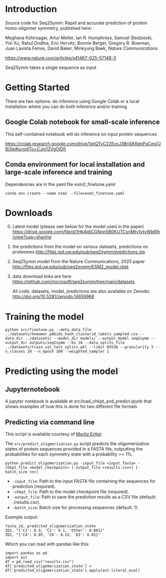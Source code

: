# Introduction 
Source code for Seq2Symm: Rapid and accurate prediction of protein homo-oligomer symmetry, published here:

Meghana Kshirsagar, Artur Meller, Ian R. Humphreys, Samuel Sledzieski, Yixi Xu, Rahul Dodhia, Eric Horvitz, Bonnie Berger, Gregory R. Bowman, Juan Lavista Ferres, David Baker, Minkyung Baek, _Nature Communications_

https://www.nature.com/articles/s41467-025-57148-3

Seq2Symm takes a single sequence as input

# Getting Started

There are two options: do inference using Google Colab or a local installation where you can do both inference and/or training

## Google Colab notebook for small-scale inference

This self-contained notebook will do inference on input protein sequences

https://colab.research.google.com/drive/1ptQTyC22ExxJ3BnSK6dnPaCeg7J8i3le#scrollTo=CJm12VgOiDfj

## Conda environment for local installation and large-scale inference and training

Dependencies are in the yaml file esm2_finetune.yaml

```
conda env create --name esm2 --file=esm2_finetune.yaml
```

# Downloads

  0. Latest model (please see below for the model used in the paper)
      https://drive.google.com/file/d/1Hk4idiCGNnn5B0KUTCsnMtv1vtvWb6lh/view?usp=sharing

  2.  the predictions from the model on various datasets, predictions on proteomes
      http://files.ipd.uw.edu/pub/seq2symm/predictions.zip
  
  3.  Seq2Symm model from the Nature Communications, 2025 paper
      http://files.ipd.uw.edu/pub/seq2symm/ESM2_model.ckpt

  4.  data download links are here
      https://github.com/microsoft/seq2symm/tree/main/datasets

      All code, datasets, model, predictions are also available on Zenodo: http://doi.org/10.5281/zenodo.14659968
      

# Training the model

```
python src/finetune.py --meta_data_file ../datasets/homomer_pdbids_hash_clusterid_labels_sampled.csv --data_dir ../datasets/ --model_dir models/ --output_model seq2symm --output_dir outputs/seq2symm --bs 16 --data_splits_file ../datasets/train_val_test_splits.pkl --limit 65536 --granularity 3 --n_classes 20 --n_epoch 100 --weighted_sampler 1
```

# Predicting using the model

## Jupyternotebook
A jupyter notebook is available at src/load_chkpt_and_predict.ipynb that shows examples of how this is done for two different file formats

## Predicting via command line
This script is available courtesy of <a href="https://github.com/MoritzErtelt">Moritz Ertlet</a>: 

The  `src/predict_oligmerization.py` script predicts the oligomerization states of protein sequences provided in a FASTA file, outputting the probabilities for each symmetry state with a probability >= 1%.
```
python predict_oligomerization.py -input_file <input_fasta> -chkpt_file <model_checkpoint> [-output_file <results.csv>] [-batch_size <n>]
```
* `-input_file`: Path to the input FASTA file containing the sequences for prediction (required).
* `-chkpt_file`: Path to the model checkpoint file (required).
* `-output_file`: Path to save the prediction results as a CSV file (default: ./results.csv).
* `-batch_size`: Batch size for processing sequences (default: 1).

Example output:
```
fasta_id, predicted_oligomerization_state
ID1, "{'C1': 0.9, 'C2': 0.1, 'Other': 0.001}"
ID2, "{'C4': 0.85, 'C6': 0.15, 'D3': 0.01}"
```
Which you can load with pandas like this:
```
import pandas as pd
import ast
df = pd.read_csv("results.csv")
df['predicted_oligomerization_state'] = df['predicted_oligomerization_state'].apply(ast.literal_eval)
```

